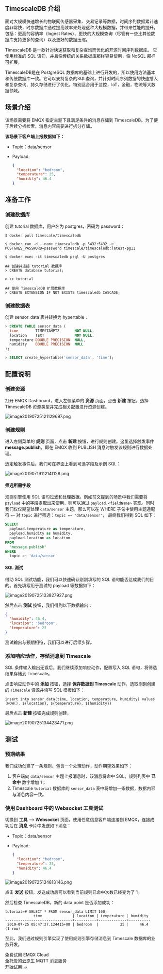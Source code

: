 ## TimescaleDB 介绍

面对大规模快速增长的物联网传感器采集、交易记录等数据，时间序列数据累计速度非常快，时序数据库通过提高效率来处理这种大规模数据，并带来性能的提升，包括：更高的容纳率（Ingest Rates）、更快的大规模查询（尽管有一些比其他数据库支持更多的查询）以及更好的数据压缩。

TimescaleDB 是一款针对快速获取和复杂查询而优化的开源时间序列数据库。 它使用标准的 SQL 语句，并且像传统的关系数据库那样容易使用，像 NoSQL 那样可扩展。

TimescaleDB是在 PostgreSQL 数据库的基础上进行开发的，所以使用方法基本和传统数据库一致。它可以支持复杂的SQL查询，并针对时间序列数据的快速插入和复杂查询、持久存储进行了优化，特别适合用于监控，IoT，金融，物流等大数据领域。

## 场景介绍

该场景需要将 EMQX 指定主题下且满足条件的消息存储到 TimescaleDB。为了便于后续分析检索，消息内容需要进行拆分存储。

**该场景下客户端上报数据如下：**

- Topic：data/sensor

- Payload:

  ```json
  {
    "location": "bedroom",
    "temperature": 25,
    "humidity": 46.4
  }
  ```



## 准备工作

### 创建数据库

创建 tutorial 数据库，用户名为 postgres，密码为 password：

```shell
$ docker pull timescale/timescaledb

$ docker run -d --name timescaledb -p 5432:5432 -e POSTGRES_PASSWORD=password timescale/timescaledb:latest-pg11

$ docker exec -it timescaledb psql -U postgres

## 创建并连接 tutorial 数据库
> CREATE database tutorial;

> \c tutorial

## 使用 TimescaleDB 扩展数据库
> CREATE EXTENSION IF NOT EXISTS timescaledb CASCADE;
```



### 创建数据表

创建 sensor_data 表并转换为 hypertable：

```sql
> CREATE TABLE sensor_data (
  time        TIMESTAMPTZ       NOT NULL,
  location    TEXT              NOT NULL,
  temperature DOUBLE PRECISION  NULL,
  humidity    DOUBLE PRECISION  NULL
);

> SELECT create_hypertable('sensor_data', 'time');
```



## 配置说明

### 创建资源

打开 EMQX Dashboard，进入左侧菜单的 **资源** 页面，点击 **新建** 按钮，选择 TimescaleDB 资源类型并完成相关配置进行资源创建。

![image20190725121129697.png](https://assets.emqx.com/images/f5a03d8bd27e4c8f8350a9488c4fee56.png)



### 创建规则

进入左侧菜单的 **规则** 页面，点击 **新建** 按钮，进行规则创建。这里选择触发事件 **message.publish**，即在 EMQX 收到 PUBLISH 消息时触发该规则进行数据处理。

选定触发事件后，我们可在界面上看到可选字段及示例 SQL：

![image20190719112141128.png](https://assets.emqx.com/images/5430aa165efedc4e10ab57aaf2d04762.png)



#### 筛选所需字段

规则引擎使用 SQL 语句过滤和处理数据。例如前文提到的场景中我们需要将 ``payload`` 中的字段提取出来使用，则可以通过 `payload.<fieldName>` 实现。同时我们仅仅期望处理 `data/sensor` 主题，那么可以在 WHERE 子句中使用主题通配符 `=~` 对 `topic` 进行筛选：`topic =~ 'data/sensor'`， 最终我们得到 SQL 如下：

```sql
SELECT
  payload.temperature as temperature,
  payload.humidity as humidity,
  payload.location as location
FROM
  "message.publish"
WHERE
  topic =~ 'data/sensor'
```



#### SQL 测试

借助 SQL 测试功能，我们可以快速确认刚刚填写的 SQL 语句能否达成我们的目的。首先填写用于测试的 payload 等数据如下：

![image20190725133827927.png](https://assets.emqx.com/images/dcada3c8dac0a0fec9bb57888d9d972f.png)

然后点击 **测试** 按钮，我们得到以下数据输出：

```json
{
  "humidity": 46.4,
  "location": "bedroom",
  "temperature": 25
}
```

测试输出与预期相符，我们可以进行后续步骤。



### 添加响应动作，存储消息到 Timescale

SQL 条件输入输出无误后，我们继续添加响应动作，配置写入 SQL 语句，将筛选结果存储到 Timescale。

点击响应动作中的 **添加** 按钮，选择 **保存数据到 Timescale** 动作，选取刚刚创建的 `Timescale` 资源并填写 SQL 模板如下：

`insert into sensor_data(time, location, temperature, humidity) values (NOW(), ${location}, ${temperature}, ${humidity})`

最后点击 **新建** 按钮完成规则创建。

![image20190725134423471.png](https://assets.emqx.com/images/1bcf17542a85a02b7506c2d3e20e7669.png)



## 测试

### 预期结果

我们成功创建了一条规则，包含一个处理动作，动作期望效果如下：

1. 客户端向 `data/sensor` 主题上报消息时，该消息将命中 SQL，规则列表中 **已命中** 数字增加 1；
2. Timescale `tutorial` 数据库的 `sensor_data` 表中将增加一条数据，数据内容与消息内容一致。



### 使用 Dashboard 中的 Websocket 工具测试

切换到 **工具** --> **Websocket** 页面，使用任意信息客户端连接到 EMQX，连接成功后在 **消息** 卡片中发送如下消息：

- Topic：data/sensor

- Payload:

  ```json
  {
    "location": "bedroom",
    "temperature": 25,
    "humidity": 46.4
  }
  ```
![image20190725134813146.png](https://assets.emqx.com/images/b3df2a5a3705e887c0e22b5b2974ceb6.png)

点击 **发送** 按钮，发送成功后可以看到当前规则已命中次数已经变为了 1。

然后检查 TimescaleDB，新的 data point 是否添加成功：

```
tutorial=# SELECT * FROM sensor_data LIMIT 100;
             time              | location | temperature | humidity 
-------------------------------+----------+-------------+----------
 2019-07-25 05:47:27.124415+00 | bedroom  |          25 |     46.4
(1 row)

```

至此，我们通过规则引擎实现了使用规则引擎存储消息到 Timescale 数据库的业务开发。



<section class="promotion">
    <div>
        免费试用 EMQX Cloud
        <div class="is-size-14 is-text-normal has-text-weight-normal">全托管的云原生 MQTT 消息服务</div>
    </div>
    <a href="https://www.emqx.com/zh/signup?continue=https://cloud.emqx.com/console/deployments/0?oper=new" class="button is-gradient px-5">开始试用 →</a >
</section>
